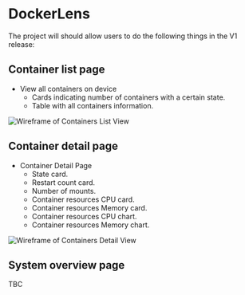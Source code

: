 # DockerLens

The project will should allow users to do the following things in the V1 release:
## Container list page

- View all containers on device
    - Cards indicating number of containers with a certain state.
    - Table with all containers information.

![Wireframe of Containers List View](https://evanlab-gme8r.ondigitalocean.app/dl/project/assets/containers.png)

## Container detail page

- Container Detail Page
    - State card.
    - Restart count card.
    - Number of mounts.
    - Container resources CPU card.
    - Container resources Memory card.
    - Container resources CPU chart.
    - Container resources Memory chart.

![Wireframe of Containers Detail View](https://evanlab-gme8r.ondigitalocean.app/dl/project/assets/container.png)

## System overview page

TBC